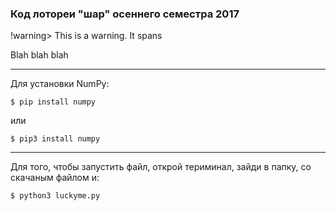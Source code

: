 ### Код лотореи "шар" осеннего семестра 2017

!warning> This is a warning. It spans

<div class="alert alert-success">
Blah blah blah
</div>

---------
Для установки NumPy:
```
$ pip install numpy
```
или
```
$ pip3 install numpy
```
----------
Для того, чтобы запустить файл, открой териминал, зайди в папку, со скачаным файлом и:
```
$ python3 luckyme.py
```

